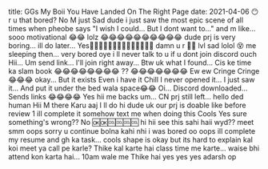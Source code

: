 title: GGs My Boii You Have Landed On The Right Page
date: 2021-04-06
😶
r u that bored?
No
M just
Sad
dude i just saw the most epic scene of all times
when pheobe says "I wish I could... But I dont want to..."
and m like... sooo motivational 😂😂
lolz
😂😂😂😂😂😂😂😂😂😂
dude prj is very boring...
ill do later...
Yes👍🏻👍🏻👍🏻👍🏻👍🏻👍🏻👍🏻
damn u r 👍🏻 lvl sad
lolol
😵
me sleeping then...
very bored
oye
i ll never talk to u
if u dont join discord
ouch
Hii...
Um send link... I'll join right away...
Btw uk what I found...
Cis ke time ka slam book
😂😂😂😂😂😂😂😂
??
😂😂😂😂😂😂😂
Ew ew
Cringe
Cringe
😂😂😂 okay... But it exists
Even i have it
Chill
I never opened it... 
I just saw it... And put it under the bed wala space😂😂
Oi...
Discord downloaded...
Sends links
😂😂😂😂
Yes
hii
me backs
um...
CN prj still left...
hello ded human
Hii
M there
Karu aaj
I ll do
hi
dude
uk
our prj is doable
like before review 1
ill complete it somehow
text me when doing this
Cools
Yes sure
something's wrong??
No
🆗🆗🆒🆒🆒🆒
hi
hii
see this
sahi haii
wyd??
meet
smm
oops
sorry
u continue
bolna
kahi nhi
i was bored
oo
oops
ill complete my resume and gh ka task...
cools
shape is okay
but
its hard to explain
kal koi meet ya call pe karle?
Thike kal karte hai
class time me karte... waise bhi attend kon karta hai...
10am wale me
Thike hai
yes yes yes
adarsh op
